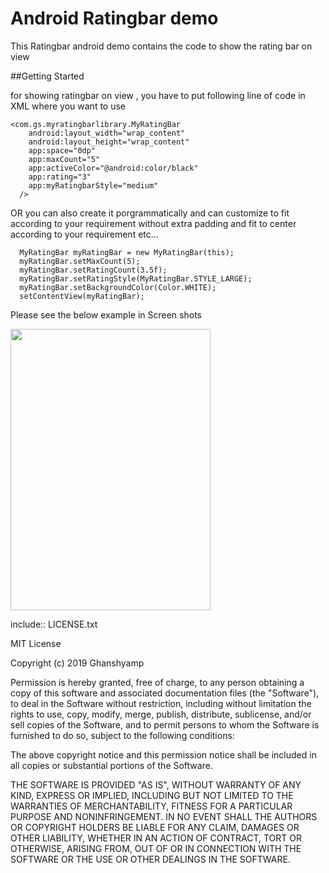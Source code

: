 # Android Ratingbar demo
This Ratingbar android demo contains the code to show the rating bar on view

##Getting Started

for showing ratingbar on view , you have to put following line of code in XML where you want to use

```
<com.gs.myratingbarlibrary.MyRatingBar
    android:layout_width="wrap_content"
    android:layout_height="wrap_content"
    app:space="0dp"
    app:maxCount="5"
    app:activeColor="@android:color/black"
    app:rating="3"
    app:myRatingbarStyle="medium"
  />
  ```


   OR
you can also create it porgrammatically and can customize to fit according to your requirement without extra padding and fit to center according to your requirement etc...

```
  MyRatingBar myRatingBar = new MyRatingBar(this);
  myRatingBar.setMaxCount(5);
  myRatingBar.setRatingCount(3.5f);
  myRatingBar.setRatingStyle(MyRatingBar.STYLE_LARGE);
  myRatingBar.setBackgroundColor(Color.WHITE);
  setContentView(myRatingBar);
```

Please see the below example in Screen shots

<img src="https://cloud.githubusercontent.com/assets/13448460/21808513/a865643c-d769-11e6-8629-91e7cdd1d4a7.png" data-canonical-src="https://cloud.githubusercontent.com/assets/13448460/21808513/a865643c-d769-11e6-8629-91e7cdd1d4a7.png" width="320" height="450" />


include:: LICENSE.txt


MIT License

Copyright (c) 2019 Ghanshyamp

Permission is hereby granted, free of charge, to any person obtaining a copy
of this software and associated documentation files (the "Software"), to deal
in the Software without restriction, including without limitation the rights
to use, copy, modify, merge, publish, distribute, sublicense, and/or sell
copies of the Software, and to permit persons to whom the Software is
furnished to do so, subject to the following conditions:

The above copyright notice and this permission notice shall be included in all
copies or substantial portions of the Software.

THE SOFTWARE IS PROVIDED "AS IS", WITHOUT WARRANTY OF ANY KIND, EXPRESS OR
IMPLIED, INCLUDING BUT NOT LIMITED TO THE WARRANTIES OF MERCHANTABILITY,
FITNESS FOR A PARTICULAR PURPOSE AND NONINFRINGEMENT. IN NO EVENT SHALL THE
AUTHORS OR COPYRIGHT HOLDERS BE LIABLE FOR ANY CLAIM, DAMAGES OR OTHER
LIABILITY, WHETHER IN AN ACTION OF CONTRACT, TORT OR OTHERWISE, ARISING FROM,
OUT OF OR IN CONNECTION WITH THE SOFTWARE OR THE USE OR OTHER DEALINGS IN THE
SOFTWARE.
